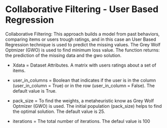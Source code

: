 # Collaborative Filtering - User Based Regression
Collaborative Filtering: This approach builds a model from past behaviors, comparing items or users trough ratings, and in this case an User Based Regression technique is used to predict the missing values. The Grey Wolf Optmizer (GWO) is used to find minimum loss value. The function returns: the prediction of the missing data and the gwo solution.

* Xdata = Dataset Attributes. A matrix with users ratings about a set of items.

* user_in_columns = Boolean that indicates if the user is in the column (user_in_column = True) or in the row (user_in_column = False). The default value is True.

* pack_size = To find the weights, a metaheuristic know as Grey Wolf Optmizer (GWO) is used. The initial population (pack_size) helps to find the optimal solution. The default value is 25.

* iterations = The total number of iterations. The defaul value is 100
